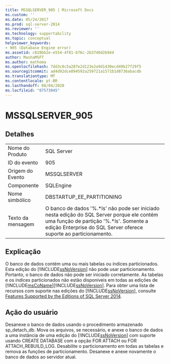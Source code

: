 ```yaml
---
title: MSSQLSERVER_905 | Microsoft Docs
ms.custom: ''
ms.date: 05/24/2017
ms.prod: sql-server-2014
ms.reviewer: ''
ms.technology: supportability
ms.topic: conceptual
helpviewer_keywords:
- 905 (Database Engine error)
ms.assetid: c828bb2e-e554-4f81-b76c-2b3740d2b944
author: MashaMSFT
ms.author: mathoma
ms.openlocfilehash: 7dd3c8c5a287e2d123e2a9d1430ecd49b27f29f5
ms.sourcegitcommit: ad4d92dce894592a259721a1571b1d8736abacdb
ms.translationtype: MT
ms.contentlocale: pt-BR
ms.lasthandoff: 08/04/2020
ms.locfileid: "87573045"
---
```

# <a name="mssqlserver_905"></a>MSSQLSERVER_905
    
## <a name="details"></a>Detalhes  
  
|||  
|-|-|  
|Nome do Produto|SQL Server|  
|ID do evento|905|  
|Origem do Evento|MSSQLSERVER|  
|Componente|SQLEngine|  
|Nome simbólico|DBSTARTUP_EE_PARTITIONING|  
|Texto da mensagem|O banco de dados '%.*ls' não pode ser iniciado nesta edição do SQL Server porque ele contém uma função de partição '%.\*ls'. Somente a edição Enterprise do SQL Server oferece suporte ao particionamento.|  
  
## <a name="explanation"></a>Explicação  
 O banco de dados contém uma ou mais tabelas ou índices particionados. Esta edição do [!INCLUDE[ssNoVersion](../../includes/ssnoversion-md.md)] não pode usar particionamento. Portanto, o banco de dados não pode ser iniciado corretamente. As tabelas e os índices particionados não estão disponíveis em todas as edições de [!INCLUDE[msCoName](../../includes/msconame-md.md)][!INCLUDE[ssNoVersion](../../includes/ssnoversion-md.md)]. Para obter uma lista de recursos com suporte nas edições do [!INCLUDE[ssNoVersion](../../includes/ssnoversion-md.md)], consulte [Features Supported by the Editions of SQL Server 2014](../../getting-started/features-supported-by-the-editions-of-sql-server-2014.md).  
  
## <a name="user-action"></a>Ação do usuário  
 Desanexe o banco de dados usando o procedimento armazenado sp_detach_db. Mova os arquivos, se necessário, e anexe o banco de dados a uma instância de uma edição do [!INCLUDE[ssNoVersion](../../includes/ssnoversion-md.md)] com suporte usando CREATE DATABASE com a opção FOR ATTACH ou FOR ATTACH_REBUILD_LOG. Desabilite o particionamento em todas as tabelas e remova as funções de particionamento. Desanexe e anexe novamente o banco de dados ao servidor atual.  
  
  
